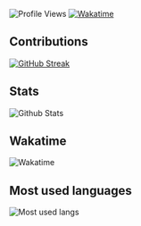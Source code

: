 ![Profile Views](https://komarev.com/ghpvc/?username=itzlayz)
[![Wakatime](https://wakatime.com/badge/user/380cfbb0-a568-4ead-b4d2-34962990d4f4.svg)](https://wakatime.com/@380cfbb0-a568-4ead-b4d2-34962990d4f4)

## Contributions
[![GitHub Streak](https://streak-stats.demolab.com/?user=itzlayz&theme=midnight-purple)](https://git.io/streak-stats)

## Stats
![Github Stats](https://github-readme-stats.vercel.app/api?username=itzlayz&count_private=true&show_icons=true&include_all_commits=true&theme=midnight-purple)

## Wakatime
![Wakatime](https://github-readme-stats.vercel.app/api/wakatime?username=@itzlayz&show_icons=true&theme=midnight-purple)

## Most used languages
![Most used langs](https://github-readme-stats.vercel.app/api/top-langs/?username=itzlayz&layout=compact&theme=midnight-purple)
